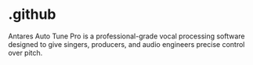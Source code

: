 # .github
Antares Auto Tune Pro is a professional-grade vocal processing software designed to give singers, producers, and audio engineers precise control over pitch.
